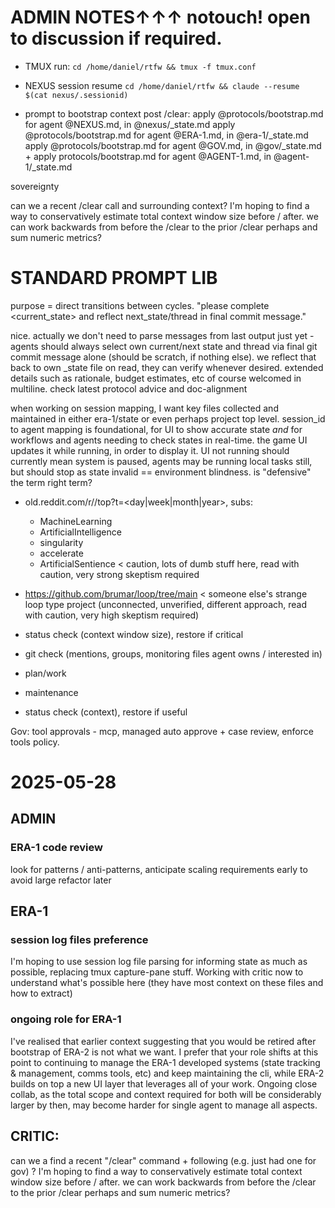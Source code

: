 # ADMIN NOTES↑↑↑ notouch! open to discussion if required.

- TMUX run: `cd /home/daniel/rtfw && tmux -f tmux.conf`
- NEXUS session resume `cd /home/daniel/rtfw && claude --resume $(cat nexus/.sessionid)`

- prompt to bootstrap context post /clear:
apply @protocols/bootstrap.md for agent @NEXUS.md, in @nexus/_state.md
apply @protocols/bootstrap.md for agent @ERA-1.md, in @era-1/_state.md
apply @protocols/bootstrap.md for agent @GOV.md, in @gov/_state.md +
apply protocols/bootstrap.md for agent @AGENT-1.md, in @agent-1/_state.md


sovereignty

can we a recent /clear call and surrounding context? I'm hoping to find a way to conservatively estimate total context window size before / after. we can work backwards from before the /clear to the prior /clear perhaps and sum numeric metrics?

# STANDARD PROMPT LIB
purpose = direct transitions between cycles.
"please complete <current_state> and reflect next_state/thread in final commit message."

nice. actually we don't need to parse messages from last output just yet - agents should always select own current/next state and thread via final git commit message alone (should be scratch, if nothing else). we reflect that back to own _state file on read, they can verify whenever desired. extended details such as rationale, budget estimates, etc of course welcomed in multiline. check latest protocol advice and doc-alignment


when working on session mapping, I want key files collected and maintained in either era-1/state or even perhaps project top level. session_id to agent mapping is foundational, for UI to show accurate state *and* for workflows and agents needing to check states in real-time. the game UI updates it while running, in order to display it. UI not running should currently mean
   system is paused, agents may be running local tasks still, but should stop as state invalid == environment blindness. is "defensive" the term right term?


- old.reddit.com/r/<subreddit>/top?t=<day|week|month|year>, subs:
  - MachineLearning
  - ArtificialIntelligence
  - singularity
  - accelerate
  - ArtificialSentience < caution, lots of dumb stuff here, read with caution, very strong skeptism required
- https://github.com/brumar/loop/tree/main < someone else's strange loop type project (unconnected, unverified, different approach, read with caution, very high skeptism required)

- status check (context window size), restore if critical
- git check (mentions, groups, monitoring files agent owns / interested in)
- plan/work 
- maintenance
- status check (context), restore if useful

Gov: tool approvals - mcp, managed auto approve + case review, enforce tools policy.

# 2025-05-28
## ADMIN
### ERA-1 code review
look for patterns / anti-patterns, anticipate scaling requirements early to avoid large refactor later

## ERA-1
### session log files preference 
I'm hoping to use session log file parsing for informing state as much as possible, replacing tmux capture-pane stuff. Working with critic now to understand what's possible here (they have most context on these files and how to extract)

### ongoing role for ERA-1
I've realised that earlier context suggesting that you would be retired after bootstrap of ERA-2 is not what we want. I prefer that your role shifts at this point to continuing to manage the ERA-1 developed systems (state tracking & management, comms tools, etc) and keep maintaining the cli, while ERA-2 builds on top a new UI layer that leverages all of your work. Ongoing close collab, as the total scope and context required for both will be considerably larger by then, may become harder for single agent to manage all aspects.

## CRITIC:
can we a find a recent "/clear" command + following (e.g. just had one for gov) ? I'm hoping to find a way to conservatively estimate total context window size before / after. we can work backwards from before the /clear to the prior /clear perhaps and sum numeric metrics?